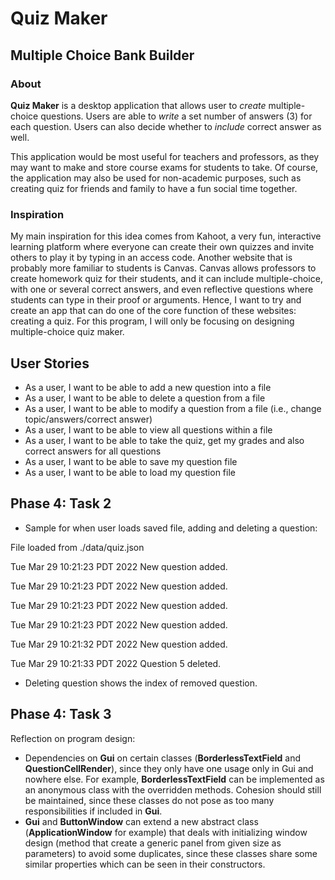 # Quiz Maker

## Multiple Choice Bank Builder

### About

**Quiz Maker** is a desktop application that allows user to
*create* multiple-choice questions. Users are able to *write*
a set number of answers (3) for each question. Users can also decide whether to *include* correct answer as well.

This application would be most useful for teachers and professors, as they may want to make and store course exams for
students to take. Of course, the application may also be used for non-academic purposes, such as creating quiz for
friends and family to have a fun social time together.

### Inspiration

My main inspiration for this idea comes from Kahoot, a very fun, interactive learning platform where everyone can create
their own quizzes and invite others to play it by typing in an access code. Another website that is probably more
familiar to students is Canvas. Canvas allows professors to create homework quiz for their students, and it can include
multiple-choice, with one or several correct answers, and even reflective questions where students can type in their
proof or arguments. Hence, I want to try and create an app that can do one of the core function of these websites:
creating a quiz. For this program, I will only be focusing on designing multiple-choice quiz maker.

## User Stories

- As a user, I want to be able to add a new question into a file
- As a user, I want to be able to delete a question from a file
- As a user, I want to be able to modify a question from a file (i.e., change topic/answers/correct answer)
- As a user, I want to be able to view all questions within a file
- As a user, I want to be able to take the quiz, get my grades and also correct answers for all questions
- As a user, I want to be able to save my question file
- As a user, I want to be able to load my question file

## Phase 4: Task 2
- Sample for when user loads saved file, adding and deleting a question:

File loaded from ./data/quiz.json

Tue Mar 29 10:21:23 PDT 2022
New question added.


Tue Mar 29 10:21:23 PDT 2022
New question added.


Tue Mar 29 10:21:23 PDT 2022
New question added.


Tue Mar 29 10:21:23 PDT 2022
New question added.


Tue Mar 29 10:21:32 PDT 2022
New question added.


Tue Mar 29 10:21:33 PDT 2022
Question 5 deleted.

- Deleting question shows the index of removed question.

## Phase 4: Task 3

Reflection on program design:

- Dependencies on **Gui** on certain classes (**BorderlessTextField** and
**QuestionCellRender**), since they only have one usage only
in Gui and nowhere else. For example, **BorderlessTextField** can be
implemented as an anonymous class with the overridden methods.
Cohesion should still be maintained, since these classes do not pose as
too many responsibilities if included in **Gui**.
- **Gui** and **ButtonWindow** can extend a new abstract class (**ApplicationWindow**
for example) that deals with initializing window design (method that create a 
generic panel from given size as parameters) to avoid some duplicates, since
these classes share some similar properties which can be seen in their constructors.